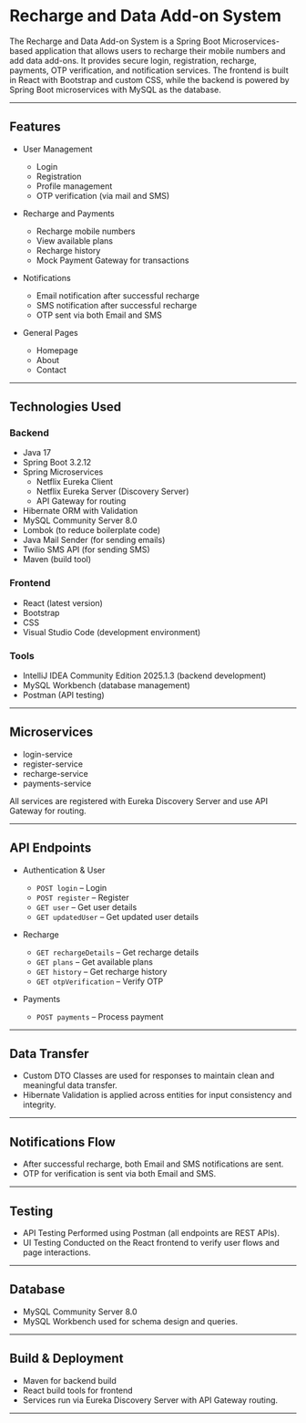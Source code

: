 # Recharge and Data Add-on System

The Recharge and Data Add-on System is a Spring Boot Microservices-based application that allows users to recharge their mobile numbers and add data add-ons. It provides secure login, registration, recharge, payments, OTP verification, and notification services. The frontend is built in React with Bootstrap and custom CSS, while the backend is powered by Spring Boot microservices with MySQL as the database.

---

## Features

- User Management
  - Login
  - Registration
  - Profile management
  - OTP verification (via mail and SMS)

- Recharge and Payments
  - Recharge mobile numbers
  - View available plans
  - Recharge history
  - Mock Payment Gateway for transactions

- Notifications
  - Email notification after successful recharge
  - SMS notification after successful recharge
  - OTP sent via both Email and SMS

- General Pages
  - Homepage
  - About
  - Contact

---

## Technologies Used

### Backend
- Java 17
- Spring Boot 3.2.12
- Spring Microservices
  - Netflix Eureka Client
  - Netflix Eureka Server (Discovery Server)
  - API Gateway for routing
- Hibernate ORM with Validation
- MySQL Community Server 8.0
- Lombok (to reduce boilerplate code)
- Java Mail Sender (for sending emails)
- Twilio SMS API (for sending SMS)
- Maven (build tool)

### Frontend
- React (latest version)
- Bootstrap
- CSS
- Visual Studio Code (development environment)

### Tools
- IntelliJ IDEA Community Edition 2025.1.3 (backend development)
- MySQL Workbench (database management)
- Postman (API testing)

---

## Microservices

- login-service
- register-service
- recharge-service
- payments-service

All services are registered with Eureka Discovery Server and use API Gateway for routing.

---

## API Endpoints

- Authentication & User
  - `POST login` – Login
  - `POST register` – Register
  - `GET user` – Get user details
  - `GET updatedUser` – Get updated user details

- Recharge
  - `GET rechargeDetails` – Get recharge details
  - `GET plans` – Get available plans
  - `GET history` – Get recharge history
  - `GET otpVerification` – Verify OTP

- Payments
  - `POST payments` – Process payment

---

## Data Transfer

- Custom DTO Classes are used for responses to maintain clean and meaningful data transfer.
- Hibernate Validation is applied across entities for input consistency and integrity.

---

## Notifications Flow

- After successful recharge, both Email and SMS notifications are sent.
- OTP for verification is sent via both Email and SMS.

---

## Testing

- API Testing Performed using Postman (all endpoints are REST APIs).
- UI Testing Conducted on the React frontend to verify user flows and page interactions.

---

## Database

- MySQL Community Server 8.0
- MySQL Workbench used for schema design and queries.

---

## Build & Deployment

- Maven for backend build
- React build tools for frontend
- Services run via Eureka Discovery Server with API Gateway routing.

---
